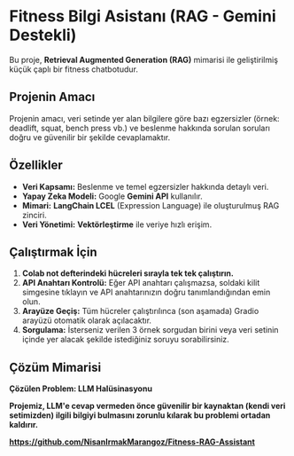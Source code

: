 
# Fitness Bilgi Asistanı (RAG - Gemini Destekli)

Bu proje, **Retrieval Augmented Generation (RAG)** mimarisi ile
geliştirilmiş küçük çaplı bir fitness chatbotudur.

## Projenin Amacı

Projenin amacı, veri setinde yer alan bilgilere
göre bazı egzersizler (örnek: deadlift, squat, bench press vb.) ve beslenme hakkında
sorulan soruları doğru ve güvenilir bir şekilde cevaplamaktır.

## Özellikler

* **Veri Kapsamı:** Beslenme ve temel egzersizler hakkında detaylı veri.
* **Yapay Zeka Modeli:** Google **Gemini API** kullanılır.
* **Mimari:** **LangChain LCEL** (Expression Language) ile oluşturulmuş RAG zinciri.
* **Veri Yönetimi:** **Vektörleştirme** ile veriye hızlı erişim.

## Çalıştırmak İçin

1.  **Colab not defterindeki hücreleri sırayla tek tek çalıştırın.**
2.  **API Anahtarı Kontrolü:** Eğer API anahtarı çalışmazsa, soldaki kilit simgesine tıklayın ve API anahtarınızın doğru tanımlandığından emin olun.
3.  **Arayüze Geçiş:** Tüm hücreler çalıştırılınca (son aşamada) Gradio arayüzü otomatik olarak açılacaktır.
4.  **Sorgulama:** İsterseniz verilen 3 örnek sorgudan birini veya veri setinin içinde yer alacak şekilde istediğiniz soruyu sorabilirsiniz.

## Çözüm Mimarisi
**Çözülen Problem: LLM Halüsinasyonu**

**Projemiz, LLM'e cevap vermeden önce güvenilir bir kaynaktan (kendi veri setimizden) ilgili bilgiyi bulmasını zorunlu kılarak bu problemi ortadan kaldırır.**

**https://github.com/NisanIrmakMarangoz/Fitness-RAG-Assistant**

